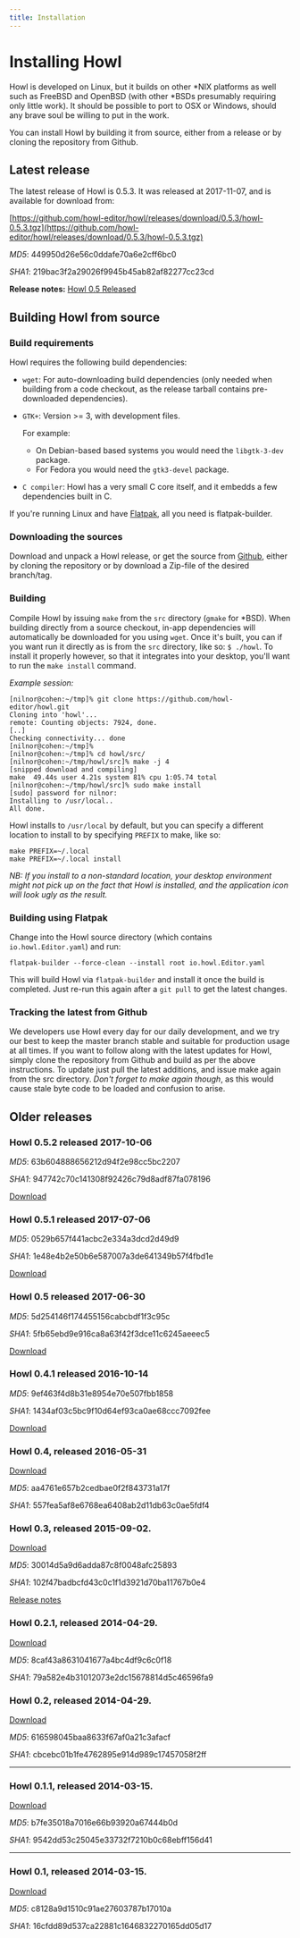 ```yaml
---
title: Installation
---
```


# Installing Howl

Howl is developed on Linux, but it builds on other \*NIX platforms as well such
as FreeBSD and OpenBSD (with other \*BSDs presumably requiring only little
work). It should be possible to port to OSX or Windows, should any brave soul be
willing to put in the work.

You can install Howl by building it from source, either from a release or by
cloning the repository from Github.

## Latest release

The latest release of Howl is 0.5.3. It was released at 2017-11-07, and is
available for download from:

[https://github.com/howl-editor/howl/releases/download/0.5.3/howl-0.5.3.tgz](https://github.com/howl-editor/howl/releases/download/0.5.3/howl-0.5.3.tgz)

_MD5_: 449950d26e56c0ddafe70a6e2cff6bc0

_SHA1_: 219bac3f2a29026f9945b45ab82af82277cc23cd

__Release notes:__
[Howl 0.5 Released](/blog/2017/06/30/howl-0-5-released.html)

## Building Howl from source

### Build requirements

Howl requires the following build dependencies:

- `wget`: For auto-downloading build dependencies (only needed when building
from a code checkout, as the release tarball contains pre-downloaded
dependencies).

- `GTK+`: Version >= 3, with development files.

  For example:

  * On Debian-based based systems you would need the `libgtk-3-dev` package.
  * For Fedora you would need the `gtk3-devel` package.

- `C compiler`: Howl has a very small C core itself, and it embedds a few
dependencies built in C.

If you're running Linux and have [Flatpak](https://flatpak.org/), all you need is
flatpak-builder.

### Downloading the sources

Download and unpack a Howl release, or get the source from
[Github](https://github.com/howl-editor/howl), either by cloning the repository
or by download a Zip-file of the desired branch/tag.

### Building

Compile Howl by issuing `make` from the `src` directory (`gmake` for \*BSD).
When building directly from a source checkout, in-app dependencies will automatically
be downloaded for you using `wget`. Once it's built, you can if you want run it
directly as is from the `src` directory, like so: `$ ./howl`. To install it properly
however, so that it integrates into your desktop, you'll want to run the `make install`
command.

*Example session:*

```
[nilnor@cohen:~/tmp]% git clone https://github.com/howl-editor/howl.git
Cloning into 'howl'...
remote: Counting objects: 7924, done.
[..]
Checking connectivity... done
[nilnor@cohen:~/tmp]%
[nilnor@cohen:~/tmp]% cd howl/src/
[nilnor@cohen:~/tmp/howl/src]% make -j 4
[snipped download and compiling]
make  49.44s user 4.21s system 81% cpu 1:05.74 total
[nilnor@cohen:~/tmp/howl/src]% sudo make install
[sudo] password for nilnor:
Installing to /usr/local..
All done.
```

Howl installs to `/usr/local` by default, but you can specify a different location to install to
by specifying `PREFIX` to make, like so:

```shell
make PREFIX=~/.local
make PREFIX=~/.local install
```

*NB: If you install to a non-standard location, your desktop environment might
not pick up on the fact that Howl is installed, and the application icon will
look ugly as the result.*

### Building using Flatpak

Change into the Howl source directory (which contains `io.howl.Editor.yaml`) and run:

```
flatpak-builder --force-clean --install root io.howl.Editor.yaml
```

This will build Howl via `flatpak-builder` and install it once the build is completed.
Just re-run this again after a `git pull` to get the latest changes.

### Tracking the latest from Github

We developers use Howl every day for our daily development, and we try our best
to keep the master branch stable and suitable for production usage at all times.
If you want to follow along with the latest updates for Howl, simply clone the
repository from Github and build as per the above instructions. To update just
pull the latest additions, and issue make again from the src directory. _Don't
forget to make again though_, as this would cause stale byte code to be loaded
and confusion to arise.

## Older releases

### Howl 0.5.2 released 2017-10-06

_MD5_: 63b604888656212d94f2e98cc5bc2207

_SHA1_: 947742c70c141308f92426c79d8adf87fa078196

[Download](https://github.com/howl-editor/howl/releases/download/0.5.2/howl-0.5.2.tgz)

### Howl 0.5.1 released 2017-07-06

_MD5_: 0529b657f441acbc2e334a3dcd2d49d9

_SHA1_: 1e48e4b2e50b6e587007a3de641349b57f4fbd1e

[Download](https://github.com/howl-editor/howl/releases/download/0.5.1/howl-0.5.1.tgz)

### Howl 0.5 released 2017-06-30

_MD5_: 5d254146f174455156cabcbdf1f3c95c

_SHA1_: 5fb65ebd9e916ca8a63f42f3dce11c6245aeeec5

[Download](https://github.com/howl-editor/howl/releases/download/0.5/howl-0.5.tgz)

### Howl 0.4.1 released 2016-10-14

_MD5_: 9ef463f4d8b31e8954e70e507fbb1858

_SHA1_: 1434af03c5bc9f10d64ef93ca0ae68ccc7092fee

[Download](https://github.com/howl-editor/howl/releases/download/0.4.1/howl-0.4.1.tgz)

### Howl 0.4, released 2016-05-31

[Download](https://github.com/howl-editor/howl/releases/download/0.4/howl-0.4.tgz)

_MD5_: aa4761e657b2cedbae0f2f843731a17f

_SHA1_: 557fea5af8e6768ea6408ab2d11db63c0ae5fdf4

### Howl 0.3, released 2015-09-02.

[Download](https://github.com/howl-editor/howl/releases/download/0.3/howl-0.3.tgz)

_MD5_: 30014d5a9d6adda87c8f0048afc25893

_SHA1_: 102f47badbcfd43c0c1f1d3921d70ba11767b0e4

[Release notes](/blog/2015/09/01/howl-0-dot-3-released.html)

### Howl 0.2.1, released 2014-04-29.

[Download](http://download.howl.io/release/howl-0.2.1.tgz)

_MD5_: 8caf43a8631041677a4bc4df9c6c0f18

_SHA1_: 79a582e4b31012073e2dc15678814d5c46596fa9

### Howl 0.2, released 2014-04-29.

[Download](http://download.howl.io/release/howl-0.2.tgz)

_MD5_: 616598045baa8633f67af0a21c3afacf

_SHA1_: cbcebc01b1fe4762895e914d989c17457058f2ff

---

### Howl 0.1.1, released 2014-03-15.

[Download](http://download.howl.io/release/howl-0.1.1.tgz)

_MD5_: b7fe35018a7016e66b93920a67444b0d

_SHA1_: 9542dd53c25045e33732f7210b0c68ebff156d41

---

### Howl 0.1, released 2014-03-15.

[Download](http://download.howl.io/release/howl-0.1.tgz)

_MD5_: c8128a9d1510c91ae27603787b17010a

_SHA1_: 16cfdd89d537ca22881c1646832270165dd05d17
